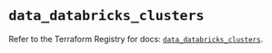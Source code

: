 # `data_databricks_clusters`

Refer to the Terraform Registry for docs: [`data_databricks_clusters`](https://registry.terraform.io/providers/databricks/databricks/1.62.0/docs/data-sources/clusters).
